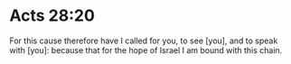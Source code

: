 # Acts 28:20

For this cause therefore have I called for you, to see [you], and to speak with [you]: because that for the hope of Israel I am bound with this chain.
